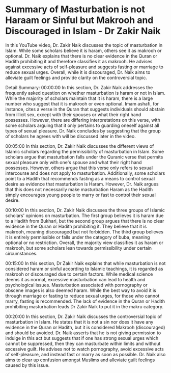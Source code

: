 # Summary of Masturbation is not Haraam or Sinful but Makrooh and Discouraged in Islam - Dr Zakir Naik

In this YouTube video, Dr. Zakir Naik discusses the topic of masturbation in Islam. While some scholars believe it is haram, others see it as makrooh or optional. Dr. Naik explains that there is no clear evidence in the Quran or Hadith prohibiting it and therefore classifies it as makrooh. He advises against excessive acts of self-pleasure and suggests fasting or marriage to reduce sexual urges. Overall, while it is discouraged, Dr. Naik aims to alleviate guilt feelings and provide clarity on the controversial topic.

Detail Summary: 
00:00:00
In this section, Dr. Zakir Naik addresses the frequently asked question on whether masturbation is haram or not in Islam. While the majority of scholars maintain that it is haram, there is a large number who suggest that it is makrooh or even optional. Imam ashafi, for instance, cites a verse in the Quran that suggests individuals should abstain from illicit sex, except with their spouses or what their right hand possesses. However, there are differing interpretations on this verse, with some scholars arguing that it only pertains to guarding oneself against all types of sexual pleasure. Dr. Naik concludes by suggesting that the group of scholars he agrees with will be discussed later in the video.

00:05:00
In this section, Dr. Zakir Naik discusses the different views of Islamic scholars regarding the permissibility of masturbation in Islam. Some scholars argue that masturbation falls under the Quranic verse that permits sexual pleasure only with one's spouse and what their right hand possesses. However, others argue that this verse only refers to sexual intercourse and does not apply to masturbation. Additionally, some scholars point to a Hadith that recommends fasting as a means to control sexual desire as evidence that masturbation is Haram. However, Dr. Naik argues that this does not necessarily make masturbation Haram as the Hadith simply encourages young people to marry or fast to control their sexual desire.

00:10:00
In this section, Dr. Zakir Naik discusses the three groups of Islamic scholars' opinions on masturbation. The first group believes it is haram due to a Hadith from Bukhari, but the second group argues that there is no clear evidence in the Quran or Hadith prohibiting it. They believe that it is makrooh, meaning discouraged but not forbidden. The third group believes it is entirely permissible or falls under the category of buba, meaning optional or no restriction. Overall, the majority view classifies it as haram or makrooh, but some scholars lean towards permissibility under certain circumstances.

00:15:00
In this section, Dr Zakir Naik explains that while masturbation is not considered haram or sinful according to Islamic teachings, it is regarded as makrooh or discouraged due to certain factors. While medical science deems it as normal, excessive masturbation can lead to health and psychological issues. Masturbation associated with pornography or obscene images is also deemed haram. While the best way to avoid it is through marriage or fasting to reduce sexual urges, for those who cannot marry, fasting is recommended. The lack of evidence in the Quran or Hadith prohibiting masturbation leads Dr Zakir Naik to put it in the makru category.

00:20:00
In this section, Dr. Zakir Naik discusses the controversial topic of masturbation in Islam. He states that it is not a sin nor does it have any evidence in the Quran or Hadith, but it is considered Makrooh (discouraged) and should be avoided. Dr. Naik asserts that he is not giving permission to indulge in this act but suggests that if one has strong sexual urges which cannot be suppressed, then they can masturbate within limits and without excessive guilt. He advises not to watch pornography, avoid excessive acts of self-pleasure, and instead fast or marry as soon as possible. Dr. Naik also aims to clear up confusion amongst Muslims and alleviate guilt feelings caused by this issue.

